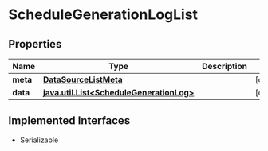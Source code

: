 

# ScheduleGenerationLogList


## Properties

Name | Type | Description | Notes
------------ | ------------- | ------------- | -------------
**meta** | [**DataSourceListMeta**](DataSourceListMeta.md) |  |  [optional]
**data** | [**java.util.List&lt;ScheduleGenerationLog&gt;**](ScheduleGenerationLog.md) |  |  [optional]


## Implemented Interfaces

* Serializable


